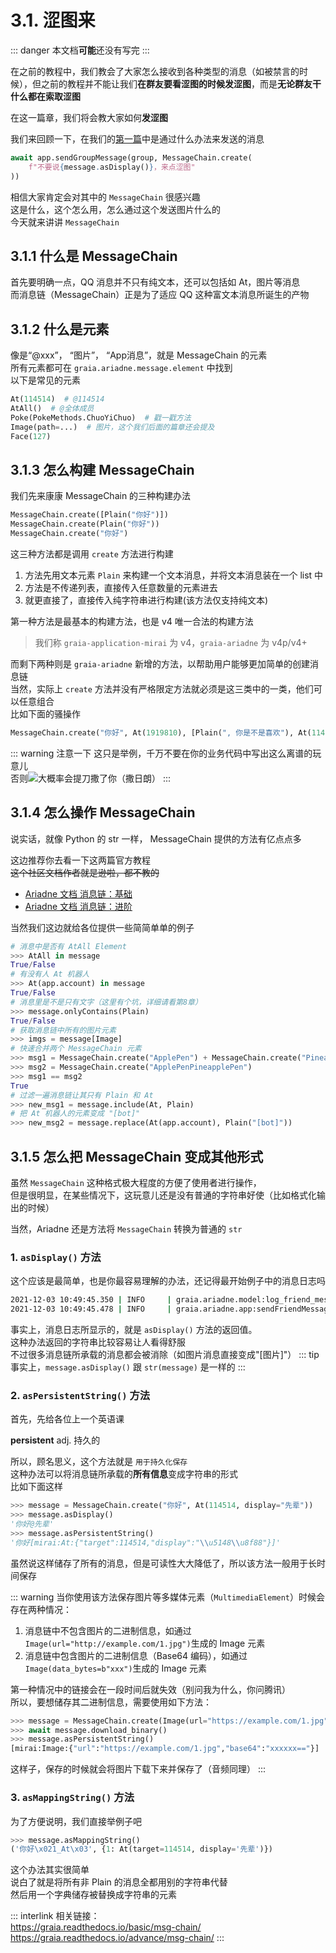 # 3.1. 涩图来

::: danger
本文档**可能**还没有写完
:::

在之前的教程中，我们教会了大家怎么接收到各种类型的消息（如被禁言的时候），但之前的教程并不能让我们**在群友要看涩图的时候发涩图**，而是**无论群友干什么都在索取涩图**

在这一篇章，我们将会教大家如何**发涩图**

我们来回顾一下，在我们的[第一篇](./1_hello_ero.md)中是通过什么办法来发送的消息

```python
await app.sendGroupMessage(group, MessageChain.create(
    f"不要说{message.asDisplay()}，来点涩图"
))
```

相信大家肯定会对其中的 `MessageChain` 很感兴趣  
这是什么，这个怎么用，怎么通过这个发送图片什么的  
今天就来讲讲 `MessageChain`

## 3.1.1 什么是 MessageChain

首先要明确一点，QQ 消息并不只有纯文本，还可以包括如 At，图片等消息  
而消息链（MessageChain）正是为了适应 QQ 这种富文本消息所诞生的产物

## 3.1.2 什么是元素

像是“@xxx”， “图片”， “App消息”，就是 MessageChain 的元素  
所有元素都可在 `graia.ariadne.message.element` 中找到  
以下是常见的元素

```python
At(114514)  # @114514
AtAll()  # @全体成员
Poke(PokeMethods.ChuoYiChuo)  # 戳一戳方法
Image(path=...)  # 图片，这个我们后面的篇章还会提及
Face(127)
```

## 3.1.3 怎么构建 MessageChain

我们先来康康 MessageChain 的三种构建办法

```python
MessageChain.create([Plain("你好")])
MessageChain.create(Plain("你好"))
MessageChain.create("你好")
```

这三种方法都是调用 `create` 方法进行构建

1. 方法先用文本元素 `Plain` 来构建一个文本消息，并将文本消息装在一个 list 中
2. 方法是不传递列表，直接传入任意数量的元素进去
3. 就更直接了，直接传入纯字符串进行构建(该方法仅支持纯文本)

第一种方法是最基本的构建方法，也是 v4 唯一合法的构建方法

> 我们称 `graia-application-mirai` 为 v4，`graia-ariadne` 为 v4p/v4+

而剩下两种则是 `graia-ariadne` 新增的方法，以帮助用户能够更加简单的创建消息链  
当然，实际上 `create` 方法并没有严格限定方法就必须是这三类中的一类，他们可以任意组合  
比如下面的骚操作

```python
MessageChain.create("你好", At(1919810), [Plain(", 你是不是喜欢"), At(114514)])
```

::: warning 注意一下
这只是举例，千万不要在你的业务代码中写出这么离谱的玩意儿<br><Curtain type="warning">否则<MoreInfo words="蓝玻璃块"><img src="/images/tutorials/3_BGB_watching.webp"></MoreInfo>大概率会提刀撒了你（撒日朗）</Curtain>
:::

## 3.1.4 怎么操作 MessageChain

说实话，就像 Python 的 str 一样， MessageChain 提供的方法有亿点点多

这边推荐你去看一下这两篇官方教程  
~~这个社区文档作者就是逊啦，都不教的~~  

- [Ariadne 文档 消息链：基础](https://graia.readthedocs.io/basic/msg-chain/)  
- [Ariadne 文档 消息链：进阶](https://graia.readthedocs.io/advance/msg-chain/)  

当然我们这边就给各位提供一些简简单单的例子

```python
# 消息中是否有 AtAll Element
>>> AtAll in message
True/False
# 有没有人 At 机器人
>>> At(app.account) in message
True/False
# 消息里是不是只有文字（这里有个坑，详细请看第8章）
>>> message.onlyContains(Plain)
True/False
# 获取消息链中所有的图片元素
>>> imgs = message[Image]
# 快速合并两个 MessageChain 元素
>>> msg1 = MessageChain.create("ApplePen") + MessageChain.create("PineapplePen")
>>> msg2 = MessageChain.create("ApplePenPineapplePen")
>>> msg1 == msg2
True
# 过滤一遍消息链让其只有 Plain 和 At
>>> new_msg1 = message.include(At, Plain)
# 把 At 机器人的元素变成 "[bot]"
>>> new_msg2 = message.replace(At(app.account), Plain("[bot]"))
```

## 3.1.5 怎么把 MessageChain 变成其他形式

虽然 `MessageChain` 这种格式极大程度的方便了使用者进行操作，  
但是很明显，在某些情况下，这玩意儿还是没有普通的字符串好使（比如格式化输出的时候）

当然，Ariadne 还是方法将 `MessageChain` 转换为普通的 `str`

### 1. `asDisplay()` 方法

这个应该是最简单，也是你最容易理解的办法，还记得最开始例子中的消息日志吗

```bash
2021-12-03 10:49:45.350 | INFO     | graia.ariadne.model:log_friend_message:114 - 1919810: [Graiax(114514)] -> '你好'
2021-12-03 10:49:45.478 | INFO     | graia.ariadne.app:sendFriendMessage:114 - [BOT 1919810] Friend(114514) <- '不要说你好，来点涩图'
```

事实上，消息日志所显示的，就是 `asDisplay()` 方法的返回值。  
这种办法返回的字符串比较容易让人看得舒服  
不过很多消息链所承载的消息都会被消除（如图片消息直接变成"[图片]"）
::: tip
事实上，`message.asDisplay()` 跟 `str(message)` 是一样的
:::

### 2. `asPersistentString()` 方法

首先，先给各位上一个英语课

**persistent** adj. 持久的

所以，顾名思义，这个方法就是 ` 用于持久化保存 `  
这种办法可以将消息链所承载的**所有信息**变成字符串的形式  
比如下面这样

```python
>>> message = MessageChain.create("你好", At(114514, display="先辈"))
>>> message.asDisplay()
'你好@先辈'
>>> message.asPersistentString()
'你好[mirai:At:{"target":114514,"display":"\\u5148\\u8f88"}]'
```

虽然说这样储存了所有的消息，但是可读性大大降低了，所以该方法一般用于长时间保存

::: warning
当你使用该方法保存图片等多媒体元素（`MultimediaElement`）时候会存在两种情况：

1. 消息链中不包含图片的二进制信息，如通过`Image(url="http://example.com/1.jpg")`生成的 Image 元素
2. 消息链中包含图片的二进制信息（Base64 编码），如通过`Image(data_bytes=b"xxx")`生成的 Image 元素

第一种情况中的链接会在一段时间后就失效（别问我为什么，你问腾讯）  
所以，要想储存其二进制信息，需要使用如下方法：

```python
>>> message = MessageChain.create(Image(url="https://example.com/1.jpg"))
>>> await message.download_binary()
>>> message.asPersistentString()
[mirai:Image:{"url":"https://example.com/1.jpg","base64":"xxxxxx=="}]
```

这样子，保存的时候就会将图片下载下来并保存了（音频同理）
:::

### 3. `asMappingString()` 方法

为了方便说明，我们直接举例子吧

```python
>>> message.asMappingString()
('你好\x021_At\x03', {1: At(target=114514, display='先辈')})
```

这个办法其实很简单  
说白了就是将所有非 Plain 的消息全都用别的字符串代替  
然后用一个字典储存被替换成字符串的元素

::: interlink
相关链接：  
<https://graia.readthedocs.io/basic/msg-chain/>
<https://graia.readthedocs.io/advance/msg-chain/>
:::

